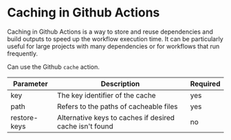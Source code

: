 # Caching in Github Actions

Caching in Github Actions is a way to store and reuse dependencies and build outputs to speed up the workflow execution time. It can be particularly useful for large projects with many dependencies or for workflows that run frequently.

Can use the Github `cache` action.

| Parameter    | Description                                             | Required |
| ------------ | ------------------------------------------------------- | -------- |
| key          | The key identifier of the cache                         | yes      |
| path         | Refers to the paths of cacheable files                  | yes      |
| restore-keys | Alternative keys to caches if desired cache isn't found | no       |
